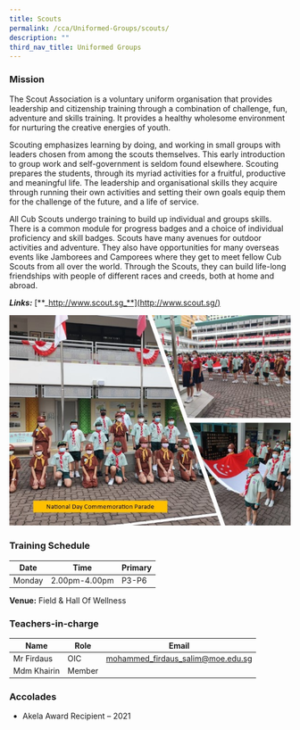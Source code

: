 ```yaml
---
title: Scouts
permalink: /cca/Uniformed-Groups/scouts/
description: ""
third_nav_title: Uniformed Groups
---
```

### Mission


The Scout Association is a voluntary uniform organisation that provides leadership and citizenship training through a combination of challenge, fun, adventure and skills training. It provides a healthy wholesome environment for nurturing the creative energies of youth.

Scouting emphasizes learning by doing, and working in small groups with leaders chosen from among the scouts themselves. This early introduction to group work and self-government is seldom found elsewhere. Scouting prepares the students, through its myriad activities for a fruitful, productive and meaningful life. The leadership and organisational skills they acquire through running their own activities and setting their own goals equip them for the challenge of the future, and a life of service.

All Cub Scouts undergo training to build up individual and groups skills. There is a common module for progress badges and a choice of individual proficiency and skill badges. Scouts have many avenues for outdoor activities and adventure. They also have opportunities for many overseas events like Jamborees and Camporees where they get to meet fellow Cub Scouts from all over the world. Through the Scouts, they can build life-long friendships with people of different races and creeds, both at home and abroad.

_**Links:**_&nbsp;[**_http://www.scout.sg_**](http://www.scout.sg/)

![](/images/scouts%202.jpg)

### Training Schedule

|Date| Time | Primary| 
|-----|----|------|
|Monday|2.00pm-4.00pm |P3-P6|


**Venue:**
 Field & Hall Of Wellness
 
### Teachers-in-charge

| Name | Role | Email |
| -------- | -------- | -------- |
| Mr Firdaus     | OIC     | mohammed_firdaus_salim@moe.edu.sg     |
| Mdm Khairin      | Member     |     |



### Accolades

*   Akela Award Recipient – 2021